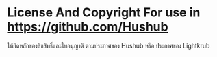 # License And Copyright For use in https://github.com/Hushub
ให้ยึดหลักของลิขสิทธิ์และใบอนุญาติ ตามประกาศของ Hushub หรือ ประกาศของ Lightkrub
